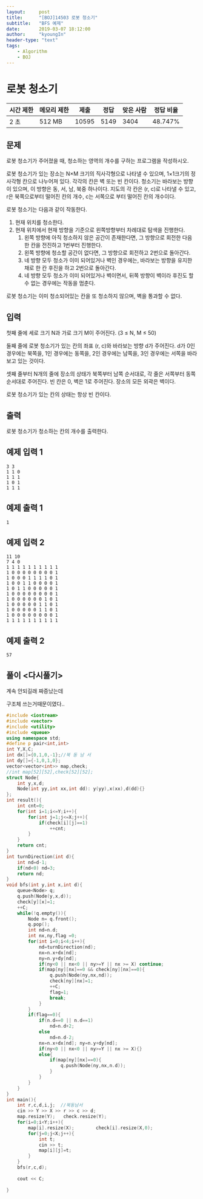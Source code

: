 ```yaml
---
layout:     post
title:      "[BOJ]14503 로봇 청소기"
subtitle:   "BFS 예제"
date:       2019-03-07 18:12:00
author:     "kyoungIn"
header-type: "text"
tags:
    - Algorithm
    - BOJ
---
```



# 로봇 청소기

| 시간 제한 | 메모리 제한 | 제출  | 정답 | 맞은 사람 | 정답 비율 |
| --------- | ----------- | ----- | ---- | --------- | --------- |
| 2 초      | 512 MB      | 10595 | 5149 | 3404      | 48.747%   |

## 문제

로봇 청소기가 주어졌을 때, 청소하는 영역의 개수를 구하는 프로그램을 작성하시오.

로봇 청소기가 있는 장소는 N×M 크기의 직사각형으로 나타낼 수 있으며, 1×1크기의 정사각형 칸으로 나누어져 있다. 각각의 칸은 벽 또는 빈 칸이다. 청소기는 바라보는 방향이 있으며, 이 방향은 동, 서, 남, 북중 하나이다. 지도의 각 칸은 (r, c)로 나타낼 수 있고, r은 북쪽으로부터 떨어진 칸의 개수, c는 서쪽으로 부터 떨어진 칸의 개수이다.

로봇 청소기는 다음과 같이 작동한다.

1. 현재 위치를 청소한다.
2. 현재 위치에서 현재 방향을 기준으로 왼쪽방향부터 차례대로 탐색을 진행한다.
   1. 왼쪽 방향에 아직 청소하지 않은 공간이 존재한다면, 그 방향으로 회전한 다음 한 칸을 전진하고 1번부터 진행한다.
   2. 왼쪽 방향에 청소할 공간이 없다면, 그 방향으로 회전하고 2번으로 돌아간다.
   3. 네 방향 모두 청소가 이미 되어있거나 벽인 경우에는, 바라보는 방향을 유지한 채로 한 칸 후진을 하고 2번으로 돌아간다.
   4. 네 방향 모두 청소가 이미 되어있거나 벽이면서, 뒤쪽 방향이 벽이라 후진도 할 수 없는 경우에는 작동을 멈춘다.

로봇 청소기는 이미 청소되어있는 칸을 또 청소하지 않으며, 벽을 통과할 수 없다.

## 입력

첫째 줄에 세로 크기 N과 가로 크기 M이 주어진다. (3 ≤ N, M ≤ 50)

둘째 줄에 로봇 청소기가 있는 칸의 좌표 (r, c)와 바라보는 방향 d가 주어진다. d가 0인 경우에는 북쪽을, 1인 경우에는 동쪽을, 2인 경우에는 남쪽을, 3인 경우에는 서쪽을 바라보고 있는 것이다.

셋째 줄부터 N개의 줄에 장소의 상태가 북쪽부터 남쪽 순서대로, 각 줄은 서쪽부터 동쪽 순서대로 주어진다. 빈 칸은 0, 벽은 1로 주어진다. 장소의 모든 외곽은 벽이다.

로봇 청소기가 있는 칸의 상태는 항상 빈 칸이다.

## 출력

로봇 청소기가 청소하는 칸의 개수를 출력한다.

## 예제 입력 1

```
3 3
1 1 0
1 1 1
1 0 1
1 1 1
```

## 예제 출력 1

```
1
```

## 예제 입력 2

```
11 10
7 4 0
1 1 1 1 1 1 1 1 1 1
1 0 0 0 0 0 0 0 0 1
1 0 0 0 1 1 1 1 0 1
1 0 0 1 1 0 0 0 0 1
1 0 1 1 0 0 0 0 0 1
1 0 0 0 0 0 0 0 0 1
1 0 0 0 0 0 0 1 0 1
1 0 0 0 0 0 1 1 0 1
1 0 0 0 0 0 1 1 0 1
1 0 0 0 0 0 0 0 0 1
1 1 1 1 1 1 1 1 1 1
```

## 예제 출력 2

```
57
```

## 풀이 <다시풀기>

계속 안되길래 짜증났는데

구조체 쓰는거때문이였다..

```cpp
#include <iostream>
#include <vector>
#include <utility>
#include <queue>
using namespace std;
#define p pair<int,int>
int Y,X,C;
int dx[]={0,1,0,-1};//북 동 남 서
int dy[]={-1,0,1,0};
vector<vector<int>> map,check;
//int map[52][52],check[52][52];
struct Node{
    int y,x,d;
    Node(int yy,int xx,int dd): y(yy),x(xx),d(dd){}
};
int result(){
    int cnt=0;
    for(int i=1;i<=Y;i++){
        for(int j=1;j<=X;j++){
            if(check[i][j]==1)
                ++cnt;
        }
    }
    return cnt;
}
int turnDirection(int d){
    int nd=d-1;
    if(nd<0) nd=3;
    return nd;
}
void bfs(int y,int x,int d){
    queue<Node> q;
    q.push(Node(y,x,d));
    check[y][x]=1;
    ++C;
    while(!q.empty()){
        Node n= q.front();
        q.pop();
        int nd=n.d;
        int nx,ny,flag =0;
        for(int i=0;i<4;i++){
            nd=turnDirection(nd);
            nx=n.x+dx[nd];
            ny=n.y+dy[nd];
            if(ny<0 || nx<0 || ny>=Y || nx >= X) continue;
            if(map[ny][nx]==0 && check[ny][nx]==0){
                q.push(Node(ny,nx,nd));
                check[ny][nx]=1;
                ++C;
                flag=1;
                break;
            }
        }
        if(flag==0){
            if(n.d==0 || n.d==1)
                nd=n.d+2;
            else
                nd=n.d-2;
            nx=n.x+dx[nd]; ny=n.y+dy[nd];
            if(ny<0 || nx<0 || ny>=Y || nx >= X){}
            else{
                if(map[ny][nx]==0){
                    q.push(Node(ny,nx,n.d));
                }
            }
        }
    }
}
int main(){
    int r,c,d,i,j;  //북동남서
    cin >> Y >> X >> r >> c >> d;
    map.resize(Y);   check.resize(Y);
    for(i=0;i<Y;i++){
        map[i].resize(X);        check[i].resize(X,0);
        for(j=0;j<X;j++){
            int t;
            cin >> t;
            map[i][j]=t;
        }
    }
    bfs(r,c,d);
    
    cout << C;
    
}

```


